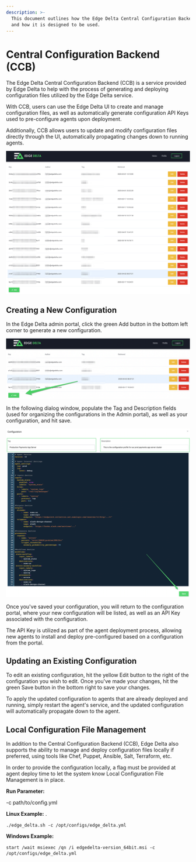 ```yaml
---
description: >-
  This document outlines how the Edge Delta Central Configuration Backend works,
  and how it is designed to be used.
---
```


# Central Configuration Backend \(CCB\)

The Edge Delta Central Configuration Backend \(CCB\) is a service provided by Edge Delta to help with the process of generating and deploying configuration files utilized by the Edge Delta service. 

With CCB, users can use the Edge Delta UI to create and manage configuration files, as well as automatically generate configuration API Keys used to pre-configure agents upon deployment.   

Additionally, CCB allows users to update and modify configuration files directly through the UI, automatically propagating changes down to running agents.  

![](../.gitbook/assets/screen-shot-2020-04-02-at-10.43.45-am.png)

## Creating a New Configuration

In the Edge Delta admin portal, click the green Add button in the bottom left corner to generate a new configuration.

![](../.gitbook/assets/screen-shot-2020-04-07-at-1.37.04-pm.png)

In the following dialog window, populate the Tag and Description fields \(used for organizing the configurations in the Admin portal\), as well as your configuration, and hit save.

![](../.gitbook/assets/screen-shot-2020-04-08-at-8.39.49-am%20%281%29.png)

Once you've saved your configuration, you will return to the configuration portal, where your new configuration will be listed, as well as an API Key associated with the configuration. 

The API Key is utilized as part of the agent deployment process, allowing new agents to install and deploy pre-configured based on a configuration from the portal. 

## Updating an Existing Configuration

To edit an existing configuration, hit the yellow Edit button to the right of the configuration you wish to edit.  Once you've made your changes, hit the green Save button in the bottom right to save your changes.

To apply the updated configuration to agents that are already deployed and running, simply restart the agent's service, and the updated configuration will automatically propagate down to the agent. 

## Local Configuration File Management

In addition to the Central Configuration Backend \(CCB\), Edge Delta also supports the ability to manage and deploy configuration files locally if preferred, using tools like Chef, Puppet, Ansible, Salt, Terraform, etc. 

In order to provide the configuration locally, a flag must be provided at agent deploy time to let the system know Local Configuration File Management is in place.

 **Run Parameter:**

-c path/to/config.yml

**Linux Example:** .

```text
./edge_delta.sh -c /opt/configs/edge_delta.yml
```

**Windows Example:**

```
start /wait msiexec /qn /i edgedelta-version_64bit.msi -c /opt/configs/edge_delta.yml
```


